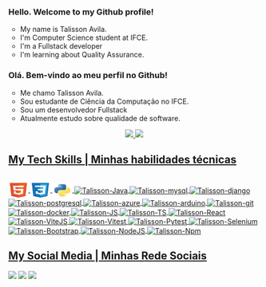  <h3> Hello. Welcome to my Github profile!</h3>
    <p>
        <ul type = "circle">
            <li>My name is Talisson Avila.</li>
            <li>I'm Computer Science student at IFCE.</li> 
            <li>I'm a Fullstack developer</li> 
            <li>I'm learning about Quality Assurance.</li>
        </ul>
    </p>

 <h3> Olá. Bem-vindo ao meu perfil no Github!</h3>
    <p>
        <ul type = "circle">
            <li>Me chamo Talisson Avila.</li>
            <li>Sou estudante de Ciência da Computação no IFCE.</li>
            <li>Sou um desenvolvedor Fullstack</li> 
            <li>Atualmente estudo sobre qualidade de software.</li>
         </ul>
    </p>

<div align="center">
  <a href="https://github.com/talissonavila">
  <img height="150em" src="https://github-readme-stats.vercel.app/api?username=talissonavila&show_icons=true&theme=dark&include_all_commits=true&count_private=true"/>
  <img height="150em" src="https://github-readme-stats.vercel.app/api/top-langs/?username=talissonavila&layout=compact&langs_count=7&theme=dark"/>
</div>

## My Tech Skills | Minhas habilidades técnicas
<div style="display: inline_block"><br>
  <img align="center" alt="Talsson-HTML" height="30" width="40" src="https://raw.githubusercontent.com/devicons/devicon/master/icons/html5/html5-original.svg" />
  <img align="center" alt="Talisson-CSS" height="30" width="40" src="https://raw.githubusercontent.com/devicons/devicon/master/icons/css3/css3-original.svg" />
  <img align="center" alt="Talisson-Python" height="30" width="40" src="https://raw.githubusercontent.com/devicons/devicon/master/icons/python/python-original.svg" />
  <img align="center" alt="Talisson-Java" height="30" width="40" src="https://cdn.jsdelivr.net/gh/devicons/devicon/icons/java/java-original.svg" />
  <img align="center" alt="Talisson-mysql" heitght="30"  width="40" src="https://cdn.jsdelivr.net/gh/devicons/devicon/icons/mysql/mysql-plain-wordmark.svg" />
  <img align="center" alt="Talisson-django" heitght="30"  width="40" src="https://cdn.jsdelivr.net/gh/devicons/devicon/icons/django/django-plain-wordmark.svg" />
 <img align="center" alt="Talisson-postgresql" heitght="30"  width="40" src="https://cdn.jsdelivr.net/gh/devicons/devicon/icons/postgresql/postgresql-original.svg" />       
 <img align="center" alt="Talisson-azure" heitght="45"  width="60" src="https://cdn.jsdelivr.net/gh/devicons/devicon/icons/azure/azure-original-wordmark.svg" />           
 <img align="center" alt="Talisson-arduino" heitght="30"  width="40" src="https://cdn.jsdelivr.net/gh/devicons/devicon/icons/arduino/arduino-original-wordmark.svg" />
 <img align="center" alt="Talisson-git" heitght="30"  width="40" src="https://cdn.jsdelivr.net/gh/devicons/devicon/icons/git/git-original.svg" />
<img align="center" alt="Talisson-docker" heitght="30"  width="40" src="https://cdn.jsdelivr.net/gh/devicons/devicon/icons/docker/docker-plain.svg" />
<img align="center" alt="Talisson-JS" height="30" width="40" src="https://cdn.jsdelivr.net/gh/devicons/devicon@latest/icons/javascript/javascript-original.svg" />
<img align="center" alt="Talisson-TS" height="30" width="40" src="https://cdn.jsdelivr.net/gh/devicons/devicon@latest/icons/typescript/typescript-original.svg" /> 
<img align="center" alt="Talisson-React" height="30" width="40" src="https://cdn.jsdelivr.net/gh/devicons/devicon@latest/icons/react/react-original.svg" />
<img align="center" alt="Talisson-ViteJS" height="30" width="40" src="https://cdn.jsdelivr.net/gh/devicons/devicon@latest/icons/vitejs/vitejs-original.svg" />
<img align="center" alt="Talisson-Vitest" height="30" width="40" src="https://cdn.jsdelivr.net/gh/devicons/devicon@latest/icons/vitest/vitest-original.svg" />
<img align="center" alt="Talisson-Pytest" height="30" width="40" src="https://cdn.jsdelivr.net/gh/devicons/devicon@latest/icons/pytest/pytest-original.svg" />
<img align="center" alt="Talisson-Selenium" height="30" width="40" src="https://cdn.jsdelivr.net/gh/devicons/devicon@latest/icons/selenium/selenium-original.svg" />
<img align="center" alt="Talisson-Bootstrap" height="30" width="40" src="https://cdn.jsdelivr.net/gh/devicons/devicon@latest/icons/bootstrap/bootstrap-original.svg" />
<img align="center" alt="Talisson-NodeJS" height="30" width="40" src="https://cdn.jsdelivr.net/gh/devicons/devicon@latest/icons/nodejs/nodejs-original-wordmark.svg" />
<img align="center" alt="Talisson-Npm" height="30" width="40" src="https://cdn.jsdelivr.net/gh/devicons/devicon@latest/icons/npm/npm-original-wordmark.svg" />
          
## My Social Media | Minhas Rede Sociais
<div> 
  
  <a href="https://instagram.com/seutalisson" target="_blank"><img src="https://img.shields.io/badge/-Instagram-%23E4405F?style=for-the-badge&logo=instagram&logoColor=white" target="_blank"></a>
  <a href = "mailto:devtalisson@gmail.com"><img src="https://img.shields.io/badge/-Gmail-%23333?style=for-the-badge&logo=gmail&logoColor=white" target="_blank"></a>
  <a href="https://www.linkedin.com/in/talissonavila" target="_blank"><img src="https://img.shields.io/badge/-LinkedIn-%230077B5?style=for-the-badge&logo=linkedin&logoColor=white" target="_blank"></a> 
 
 
</div>
